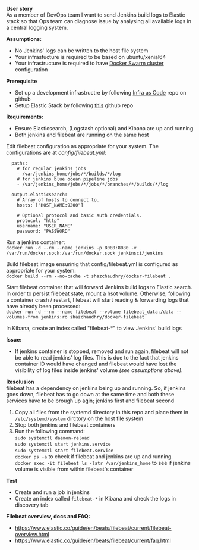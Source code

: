 **User story** <br>
As a member of DevOps team I want to send Jenkins build logs to Elastic stack so that Ops team can diagnose issue
by analysing all available logs in a central logging system.

**Assumptions:**
* No Jenkins' logs can be written to the host file system
* Your infrastucture is required to be based on ubuntu/xenial64
* Your infrastructure is required to have [Docker Swarm cluster](https://docs.docker.com/get-started/part4/#understanding-swarm-clusters) configuration

**Prerequisite**
* Set up a development infrastructre by following [Infra as Code](https://github.com/shazChaudhry/infra) repo on github
* Setup Elastic Stack by following [this](https://github.com/shazChaudhry/logging) github repo

**Requirements:**
- Ensure Elasticsearch, (Logstash optional) and Kibana are up and running
- Both jenkins and filebeat are running on the same host

Edit filebeat configuration as appropriate for your system. The configurations are at _config/filebeat.yml_:
```
  paths:
    # for regular jenkins jobs
    - /var/jenkins_home/jobs/*/builds/*/log
    # for jenkins blue ocean pipeline jobs
    - /var/jenkins_home/jobs/*/jobs/*/branches/*/builds/*/log

  output.elasticsearch:
    # Array of hosts to connect to.
    hosts: ["HOST_NAME:9200"]

    # Optional protocol and basic auth credentials.
    protocol: "http"
    username: "USER_NAME"
    password: "PASSWORD"
```

Run a jenkins container: <br>
```docker run -d --rm --name jenkins -p 8080:8080 -v /var/run/docker.sock:/var/run/docker.sock jenkinsci/jenkins```


Build filebeat image ensurinig that config/filebeat.yml is configured as appropriate for your system: <br>
```docker build --rm --no-cache -t shazchaudhry/docker-filebeat .```

Start filebeat container that will forward Jenkins build logs to Elastic search. In order to persist filebeat state,
mount a hsot volume. Otherwise, following a container crash / restart, filebeat will start reading & forwarding logs
that have already been processed: <br>
```docker run -d --rm --name filebeat --volume filebeat_data:/data --volumes-from jenkins:ro shazchaudhry/docker-filebeat```

In Kibana, create an index called "filebeat-*" to view Jenkins' build logs<br>

**Issue:**
- If jenkins container is stopped, removed and run again, filebeat will not be able to read jenkins' log files. This is
due to the fact that jenkins container ID would have changed and filebeat would have lost the visibility of log files
inside jenkins' volume _(see assumptions above)_.

**Resolusion**<br>
filebeat has a dependency on jenkins being up and running. So, if jenkins goes down, filebeat has to go down at the same
time and both these services have to be brough up agin; jenkins first and filebeat second
1. Copy all files from the systemd directory in this repo and place them in `/etc/systemd/system` dirctory on the host
file system
2. Stop both jenkins and filebeat containers
3. Run the following command: <br>
 `sudo systemctl daemon-reload`<br>
 `sudo systemctl start jenkins.service`<br>
 `sudo systemctl start filebeat.service`<br>
 `docker ps -a` to check if filebeat and jenkins are up and running. <br>
  `docker exec -it filebeat ls -latr /var/jenkins_home` to see if jenkins volume is visible from within filebeat's
  container<br>

**Test**
- Create and run a job in jenkins
- Create an index called `filebeat-*` in Kibana and check the logs in discovery tab


**Filebeat overview, docs and FAQ:**
- https://www.elastic.co/guide/en/beats/filebeat/current/filebeat-overview.html
- https://www.elastic.co/guide/en/beats/filebeat/current/faq.html
